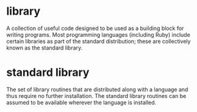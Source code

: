 # library
A collection of useful code designed to be used as a building block for writing programs. Most programming languages (including Ruby) include certain libraries as part of the standard distribution; these are collectively known as the standard library.

# standard library
The set of library routines that are distributed along with a language and thus require no further installation. The standard library routines can be assumed to be available wherever the language is installed.
